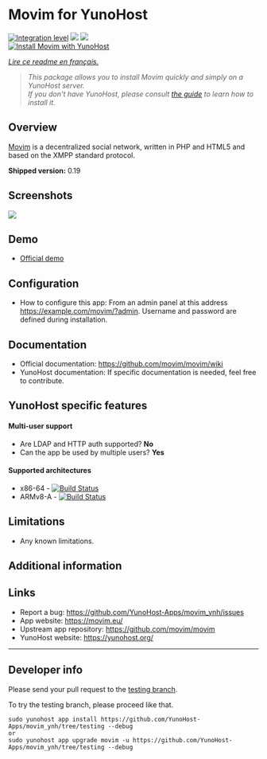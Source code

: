 # Movim for YunoHost

[![Integration level](https://dash.yunohost.org/integration/movim.svg)](https://dash.yunohost.org/appci/app/movim) ![](https://ci-apps.yunohost.org/ci/badges/movim.status.svg) ![](https://ci-apps.yunohost.org/ci/badges/movim.maintain.svg)  
[![Install Movim with YunoHost](https://install-app.yunohost.org/install-with-yunohost.svg)](https://install-app.yunohost.org/?app=movim)

*[Lire ce readme en français.](./README_fr.md)*

> *This package allows you to install Movim quickly and simply on a YunoHost server.  
If you don't have YunoHost, please consult [the guide](https://yunohost.org/#/install) to learn how to install it.*

## Overview

[Movim](https://movim.eu) is a decentralized social network, written in PHP and HTML5 and based on the XMPP standard protocol.

**Shipped version:** 0.19

## Screenshots

![](https://camo.githubusercontent.com/1392d5eb8cd2824d7eb121424392e82f9393a5ad/68747470733a2f2f6d6f76696d2e65752f696d672f686f6d652e706e67)

## Demo

* [Official demo](https://nl.movim.eu/?login)

## Configuration

 * How to configure this app: From an admin panel at this address https://example.com/movim/?admin. Username and password are defined during installation.

## Documentation

 * Official documentation: https://github.com/movim/movim/wiki
 * YunoHost documentation: If specific documentation is needed, feel free to contribute.

## YunoHost specific features

#### Multi-user support

* Are LDAP and HTTP auth supported? **No**
* Can the app be used by multiple users? **Yes**

#### Supported architectures

* x86-64 - [![Build Status](https://ci-apps.yunohost.org/ci/logs/movim.svg)](https://ci-apps.yunohost.org/ci/apps/movim/)
* ARMv8-A - [![Build Status](https://ci-apps-arm.yunohost.org/ci/logs/movim.svg)](https://ci-apps-arm.yunohost.org/ci/apps/movim/)

## Limitations

* Any known limitations.

## Additional information

## Links

 * Report a bug: https://github.com/YunoHost-Apps/movim_ynh/issues
 * App website: https://movim.eu/
 * Upstream app repository: https://github.com/movim/movim
 * YunoHost website: https://yunohost.org/

---

## Developer info

Please send your pull request to the [testing branch](https://github.com/YunoHost-Apps/movim_ynh/tree/testing).

To try the testing branch, please proceed like that.
```
sudo yunohost app install https://github.com/YunoHost-Apps/movim_ynh/tree/testing --debug
or
sudo yunohost app upgrade movim -u https://github.com/YunoHost-Apps/movim_ynh/tree/testing --debug
```

